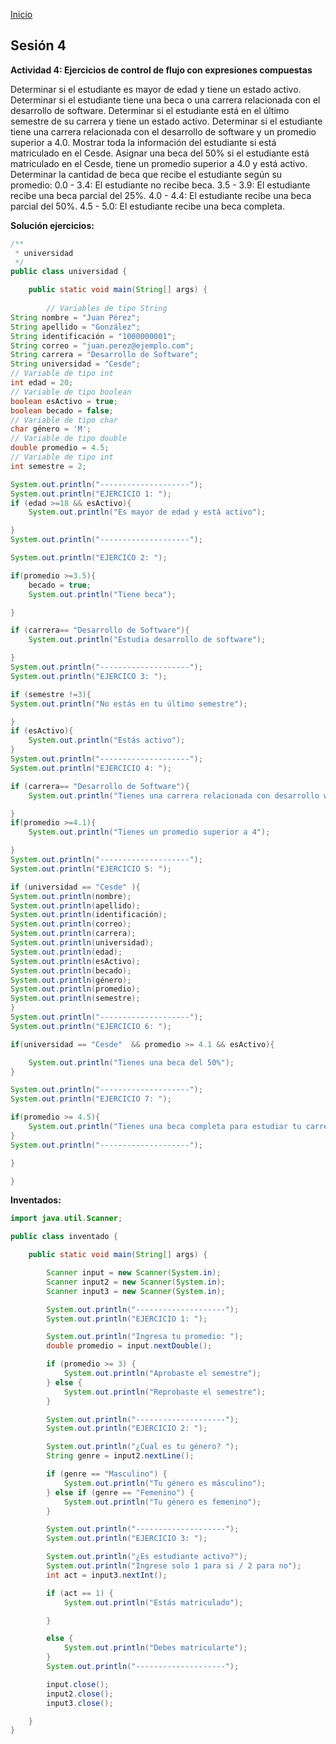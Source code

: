 <!-- No borrar o modificar -->
[Inicio](./index.md)

## Sesión 4


**Actividad 4: Ejercicios de control de flujo con expresiones compuestas**

Determinar si el estudiante es mayor de edad y tiene un estado activo.
Determinar si el estudiante tiene una beca o una carrera relacionada con el desarrollo de software.
Determinar si el estudiante está en el último semestre de su carrera y tiene un estado activo.
Determinar si el estudiante tiene una carrera relacionada con el desarrollo de software y un promedio superior a 4.0.
Mostrar toda la información del estudiante si está matriculado en el Cesde.
Asignar una beca del 50% si el estudiante está matriculado en el Cesde, tiene un promedio superior a 4.0 y está activo.
Determinar la cantidad de beca que recibe el estudiante según su promedio:
0.0 - 3.4: El estudiante no recibe beca.
3.5 - 3.9: El estudiante recibe una beca parcial del 25%.
4.0 - 4.4: El estudiante recibe una beca parcial del 50%.
4.5 - 5.0: El estudiante recibe una beca completa.

**Solución ejercicios:**

```java
/**
 * universidad
 */
public class universidad {

    public static void main(String[] args) {
        
        // Variables de tipo String
String nombre = "Juan Pérez";
String apellido = "González";
String identificación = "1000000001";
String correo = "juan.perez@ejemplo.com";
String carrera = "Desarrollo de Software";
String universidad = "Cesde";
// Variable de tipo int
int edad = 20;
// Variable de tipo boolean
boolean esActivo = true;
boolean becado = false;
// Variable de tipo char
char género = 'M';
// Variable de tipo double
double promedio = 4.5;
// Variable de tipo int
int semestre = 2;

System.out.println("--------------------");
System.out.println("EJERCICIO 1: ");
if (edad >=18 && esActivo){
    System.out.println("Es mayor de edad y está activo");

}
System.out.println("--------------------");

System.out.println("EJERCICO 2: ");

if(promedio >=3.5){
    becado = true;
    System.out.println("Tiene beca");

}

if (carrera== "Desarrollo de Software"){
    System.out.println("Estudia desarrollo de software");

}
System.out.println("--------------------");
System.out.println("EJERCICO 3: ");

if (semestre !=3){
System.out.println("No estás en tu último semestre");

}
if (esActivo){
    System.out.println("Estás activo");
}
System.out.println("--------------------");
System.out.println("EJERCICIO 4: ");

if (carrera== "Desarrollo de Software"){
    System.out.println("Tienes una carrera relacionada con desarrollo web");

}
if(promedio >=4.1){
    System.out.println("Tienes un promedio superior a 4");

}
System.out.println("--------------------");
System.out.println("EJERCICIO 5: ");

if (universidad == "Cesde" ){
System.out.println(nombre);
System.out.println(apellido);
System.out.println(identificación);
System.out.println(correo);
System.out.println(carrera);
System.out.println(universidad);
System.out.println(edad);
System.out.println(esActivo);
System.out.println(becado);
System.out.println(género);
System.out.println(promedio);
System.out.println(semestre);
}
System.out.println("--------------------");
System.out.println("EJERCICIO 6: ");

if(universidad == "Cesde"  && promedio >= 4.1 && esActivo){

    System.out.println("Tienes una beca del 50%");
}

System.out.println("--------------------");
System.out.println("EJERCICIO 7: ");

if(promedio >= 4.5){
    System.out.println("Tienes una beca completa para estudiar tu carrera en desarrollo");
}
System.out.println("--------------------");

}

}
```
**Inventados:**

```java
import java.util.Scanner;

public class inventado {

    public static void main(String[] args) {

        Scanner input = new Scanner(System.in);
        Scanner input2 = new Scanner(System.in);
        Scanner input3 = new Scanner(System.in);

        System.out.println("--------------------");
        System.out.println("EJERCICIO 1: ");

        System.out.println("Ingresa tu promedio: ");
        double promedio = input.nextDouble();

        if (promedio >= 3) {
            System.out.println("Aprobaste el semestre");
        } else {
            System.out.println("Reprobaste el semestre");
        }

        System.out.println("--------------------");
        System.out.println("EJERCICIO 2: ");

        System.out.println("¿Cual es tu género? ");
        String genre = input2.nextLine();

        if (genre == "Masculino") {
            System.out.println("Tu género es másculino");
        } else if (genre == "Femenino") {
            System.out.println("Tu género es femenino");
        }

        System.out.println("--------------------");
        System.out.println("EJERCICIO 3: ");

        System.out.println("¿Es estudiante activo?");
        System.out.println("Ingrese solo 1 para si / 2 para no");
        int act = input3.nextInt();

        if (act == 1) {
            System.out.println("Estás matriculado");

        }

        else {
            System.out.println("Debes matricularte");
        }
        System.out.println("--------------------");

        input.close();
        input2.close();
        input3.close();

    }
}






